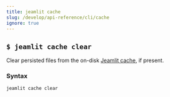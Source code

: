 ```yaml
---
title: jeamlit cache
slug: /develop/api-reference/cli/cache
ignore: true
---
```


## `$ jeamlit cache clear`

Clear persisted files from the on-disk [Jeamlit cache](/develop/api-reference/caching-and-state), if present.

### Syntax

```
jeamlit cache clear
```

